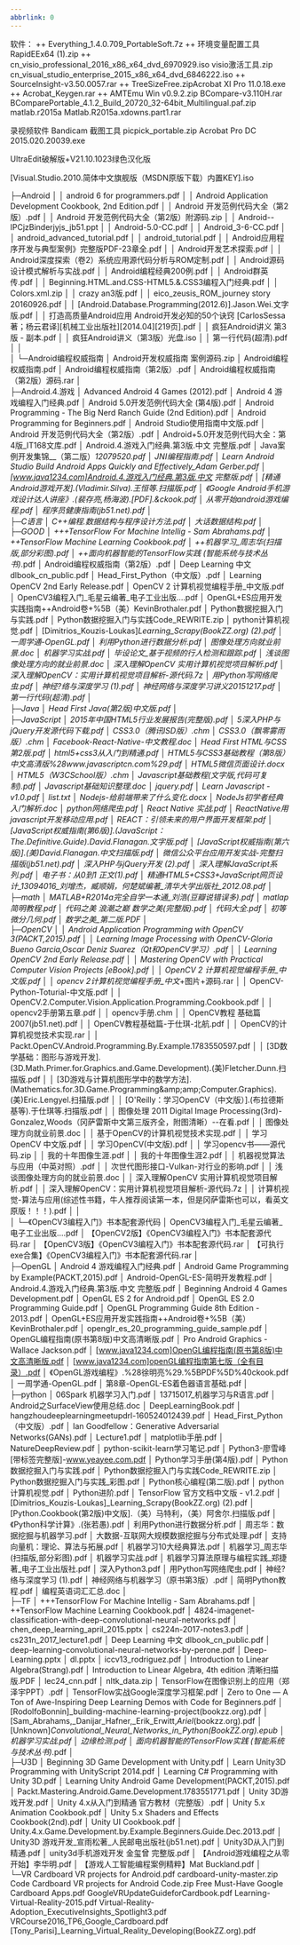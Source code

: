 ```yaml
---
abbrlink: 0
---
```

软件：
++ Everything_1.4.0.709_PortableSoft.7z
++ 环境变量配置工具RapidEEx64 (1).zip
++ cn_visio_professional_2016_x86_x64_dvd_6970929.iso
visio激活工具.zip
cn_visual_studio_enterprise_2015_x86_x64_dvd_6846222.iso
++ SourceInsight-v3.50.0057.rar
++ TreeSizeFree.zipAcrobat XI Pro 11.0.18.exe
++ Acrobat_Keygen.rar
++ AMTEmu Win v0.9.2.zip
BCompare-v3.110H.rar
BComparePortable_4.1.2_Build_20720_32-64bit_Multilingual.paf.zip
matlab.r2015a
Matlab.R2015a.xdowns.part1.rar

录视频软件 Bandicam
截图工具 picpick_portable.zip
Acrobat Pro DC 2015.020.20039.exe

UltraEdit破解版+V21.10.1023绿色汉化版

[Visual.Studio.2010.简体中文旗舰版（MSDN原版下载）内置KEY].iso


├─Android
│  │  android 6 for programmers.pdf
│  │  Android Application Development Cookbook, 2nd Edition.pdf
│  │  Android 开发范例代码大全（第2版）.pdf
│  │  Android 开发范例代码大全（第2版）附源码.zip
│  │  Android--IPCjzBinderjyjs_jb51.ppt
│  │  Android-5.0-CC.pdf
│  │  Android_3-6-CC.pdf
│  │  android_advanced_tutorial.pdf
│  │  android_tutorial.pdf
│  │  Android应用程序开发与典型案例》完整版PDF-23章全.pdf
│  │  Android开发艺术探索.pdf
│  │  Android深度探索（卷2）系统应用源代码分析与ROM定制.pdf
│  │  Android源码设计模式解析与实战.pdf
│  │  Android编程经典200例.pdf
│  │  Android群英传.pdf
│  │  Beginning.HTML.and.CSS-HTML5.&.CSS3编程入门经典.pdf
│  │  Colors.xml.zip
│  │  crazy an3版.pdf
│  │  eico_zeusis_ROM_journey story 20160926.pdf
│  │  [Android.Database.Programming(2012.6)].Jason.Wei.文字版.pdf
│  │  打造高质量Android应用  Android开发必知的50个诀窍 [CarlosSessa著；杨云君译][机械工业出版社][2014.04][219页].pdf
│  │  疯狂Android讲义 第3版 - 副本.pdf
│  │  疯狂Android讲义（第3版）光盘.iso
│  │  第一行代码(超清).pdf
│  │  
│  └─Android编程权威指南
│          Android开发权威指南 案例源码.zip
│          Android编程权威指南.pdf
│          Android编程权威指南（第2版）.pdf
│          Android编程权威指南（第2版）源码.rar
│          
├─Android.4.游戏
│      Advanced Android 4 Games (2012).pdf
│      Android 4 游戏编程入门经典.pdf
│      Android 5.0开发范例代码大全 (第4版).pdf
│      Android Programming - The Big Nerd Ranch Guide (2nd Edition).pdf
│      Android Programming for Beginners.pdf
│      Android Studio使用指南中文版.pdf
│      Android 开发范例代码大全（第2版）.pdf
│      Android+5.0开发范例代码大全：第4版_IT168文库.pdf
│      Android.4.游戏入门经典.第3版.中文 完整版.pdf
│      Java案例开发集锦__（第二版）_12079520.pdf
│      JNI编程指南.pdf
│      Learn Android Studio Build Android Apps Quickly and Effectively_Adam Gerber.pdf
│      [www.java1234.com]Android.4.游戏入门经典.第3版.中文 完整版.pdf
│      [精通Android游戏开发].(Vladimir.Silva).王恒等.扫描版.pdf
│      《Google Android手机游戏设计达人讲座》.(裴存亮,杨海波).[PDF].&ckook.pdf
│      从零开始android游戏编程.pdf
│      程序员健康指南(jb51.net).pdf
│      
├─C语言
│      C++编程.数据结构与程序设计方法.pdf
│      大话数据结构.pdf
│      
├─GOOD
│      +++TensorFlow For Machine Intellig - Sam Abrahams.pdf
│      ++TensorFlow Machine Learning Cookbook.pdf
│      ++机器学习_周志华(扫描版,部分彩图).pdf
│      ++面向机器智能的TensorFlow实践 (智能系统与技术丛书)_.pdf
│      Android编程权威指南（第2版）.pdf
│      Deep Learning 中文 dlbook_cn_public.pdf
│      Head_First_Python（中文版）.pdf
│      Learning OpenCV 2nd Early Release.pdf
│      OpenCV 2 计算机视觉编程手册_中文版.pdf
│      OpenCV3编程入门_毛星云编著_电子工业出版....pdf
│      OpenGL+ES应用开发实践指南++Android卷+%5B（美）KevinBrothaler.pdf
│      Python数据挖掘入门与实践.pdf
│      Python数据挖掘入门与实践Code_REWRITE.zip
│      python计算机视觉.pdf
│      [Dimitrios_Kouzis-Loukas]_Learning_Scrapy(BookZZ.org) (2).pdf
│      一周学通-OpenGL.pdf
│      利用Python进行数据分析.pdf
│      图像处理方向就业前景.doc
│      机器学习实战.pdf
│      毕设论文_基于视频的行人检测和跟踪.pdf
│      浅谈图像处理方向的就业前景.doc
│      深入理解OpenCV 实用计算机视觉项目解析.pdf
│      深入理解OpenCV：实用计算机视觉项目解析-源代码.7z
│      用Python写网络爬虫.pdf
│      神经?络与深度学习 (1).pdf
│      神经网络与深度学习讲义20151217.pdf
│      第一行代码(超清).pdf
│      
├─Java
│      Head First Java(第2版)中文版.pdf
│      
├─JavaScript
│      2015年中国HTML5行业发展报告(完整版).pdf
│      5深入PHP与jQuery开发源代码下载.pdf
│      CSS3.0（腾讯ISD版）.chm
│      CSS3.0（飘零雾雨版）.chm
│      Facebook-React-Native-中文教程.doc
│      Head First HTML与CSS 第2版.pdf
│      html5+css3从入门到精通.pdf
│      HTML5与CSS3基础教程（第8版）中文高清版%28www.javascriptcn.com%29.pdf
│      HTML5微信页面设计.docx
│      HTML5（W3CSchool版）.chm
│      Javascript基础教程(文字版,代码可复制).pdf
│      Javascript基础知识整理.doc
│      jquery.pdf
│      Learn Javascript - v1.0.pdf
│      list.txt
│      Nodejs-给前端带来了什么变化.docx
│      NodeJs初学者经典入门解析.doc
│      python网络爬虫.pdf
│      React Native 实战.pdf
│      ReactNative用javascript开发移动应用.pdf
│      REACT：引领未来的用户界面开发框架.pdf
│      [JavaScript权威指南(第6版)].(JavaScript：The.Definitive.Guide).David.Flanagan.文字版.pdf
│      [JavaScript权威指南(第六版)].(美)David.Flanagan.中文扫描版.pdf
│      微信公众平台应用开发实战-完整扫描版(jb51.net).pdf
│      深入PHP与jQuery开发 (2).pdf
│      深入理解JavaScript系列.pdf
│      电子书：从0到1 正文(1).pdf
│      精通HTML5+CSS3+JavaScript网页设计_13094016_刘增杰，臧顺娟，何楚斌编著_清华大学出版社_2012.08.pdf
│      
├─math
│      MATLAB+R2014a完全自学一本通_刘浩(豆瓣说错误多).pdf
│      matlap简明教程.pdf
│      代码之美 浪潮之巅 数学之美(完整版).pdf
│      代码大全.pdf
│      初等微分几何.pdf
│      数学之美_第二版.PDF
│      
├─OpenCV
│  │  Android Application Programming with OpenCV 3(PACKT,2015).pdf
│  │  Learning Image Processing with OpenCV-Gloria Bueno Garcia,Oscar Deniz Suarez（Qt和OpenCV学习）.pdf
│  │  Learning OpenCV 2nd Early Release.pdf
│  │  Mastering OpenCV with Practical Computer Vision Projects [eBook].pdf
│  │  OpenCV 2 计算机视觉编程手册_中文版.pdf
│  │  opencv 2计算机视觉编程手册_中文_+图片+源码.rar
│  │  OpenCV-Python-Toturial-中文版.pdf
│  │  OpenCV.2.Computer.Vision.Application.Programming.Cookbook.pdf
│  │  opencv2手册第五章.pdf
│  │  opencv手册.chm
│  │  OpenCV教程 基础篇2007(jb51.net).pdf
│  │  OpenCV教程基础篇-于仕琪-北航.pdf
│  │  OpenCV的计算机视觉技术实现.rar
│  │  Packt.OpenCV.Android.Programming.By.Example.1783550597.pdf
│  │  [3D数学基础：图形与游戏开发].(3D.Math.Primer.for.Graphics.and.Game.Development).(美)Fletcher.Dunn.扫描版.pdf
│  │  [3D游戏与计算机图形学中的数学方法].(Mathematics.for.3D.Game.Programming&amp;amp;amp;Computer.Graphics).(美)Eric.Lengyel.扫描版.pdf
│  │  [O'Reilly：学习OpenCV（中文版）].(布拉德斯基等).于仕琪等.扫描版.pdf
│  │  图像处理 2011 Digital Image Processing(3rd)-Gonzalez,Woods（冈萨雷斯中文第三版齐全，附图清晰）--在看.pdf
│  │  图像处理方向就业前景.doc
│  │  基于OpenCV的计算机视觉技术实现.pdf
│  │  学习OpenCV 中文版.pdf
│  │  学习OpenCV(中文版).pdf
│  │  学习opencv书——源代码.zip
│  │  我的十年图像生涯.pdf
│  │  我的十年图像生涯2.pdf
│  │  机器视觉算法与应用（中英对照）.pdf
│  │  次世代图形接口-Vulkan-对行业的影响.pdf
│  │  浅谈图像处理方向的就业前景.doc
│  │  深入理解OpenCV 实用计算机视觉项目解析.pdf
│  │  深入理解OpenCV：实用计算机视觉项目解析-源代码.7z
│  │  计算机视觉-算法与应用(综述性书籍，牛人推荐阅读第一本，但是冈萨雷斯也可以，看英文原版！！！).pdf
│  │  
│  └─《OpenCV3编程入门》书本配套源代码
│          OpenCV3编程入门_毛星云编著_电子工业出版....pdf
│          【OpenCV2版】《OpenCV3编程入门》书本配套源代码.rar
│          【OpenCV3版】《OpenCV3编程入门》书本配套源代码.rar
│          【可执行exe合集】《OpenCV3编程入门》书本配套源代码.rar
│          
├─OpenGL
│      Android 4 游戏编程入门经典.pdf
│      Android Game Programming by Example(PACKT,2015).pdf
│      Android-OpenGL-ES-简明开发教程.pdf
│      Android.4.游戏入门经典.第3版.中文 完整版.pdf
│      Beginning Android 4 Games Development.pdf
│      OpenGL ES 2 for Android.pdf
│      OpenGL ES 2.0 Programming Guide.pdf
│      OpenGL Programming Guide 8th Edition - 2013.pdf
│      OpenGL+ES应用开发实践指南++Android卷+%5B（美）KevinBrothaler.pdf
│      openglr_es_20_programming_guide_sample.pdf
│      OpenGL编程指南(原书第8版)中文高清晰版.pdf
│      Pro Android Graphics - Wallace Jackson.pdf
│      [www.java1234.com]OpenGL编程指南(原书第8版)中文高清晰版.pdf
│      [www.java1234.com]openGL编程指南第七版（全有目录）.pdf
│      《OpenGL游戏编程》.%28徐明亮%29.%5BPDF%5D%40ckook.pdf
│      一周学通-OpenGL.pdf
│      第8章-OpenGL-ES着色器语言基础.pdf
│      
├─python
│      06Spark 机器学习入门.pdf
│      13715017_机器学习与R语言.pdf
│      Android之SurfaceView使用总结.doc
│      DeepLearningBook.pdf
│      hangzhoudeeplearningmeetupdrl-160524012439.pdf
│      Head_First_Python（中文版）.pdf
│      Ian Goodfellow：Generative Adversarial Networks(GANs).pdf
│      Lecture1.pdf
│      matplotlib手册.pdf
│      NatureDeepReview.pdf
│      python-scikit-learn学习笔记.pdf
│      Python3-廖雪峰[带标签完整版]-www.yeayee.com.pdf
│      Python学习手册(第4版).pdf
│      Python数据挖掘入门与实践.pdf
│      Python数据挖掘入门与实践Code_REWRITE.zip
│      Python数据挖掘入门与实践_彩图.pdf
│      Python核心编程(第二版).pdf
│      python计算机视觉.pdf
│      Python进阶.pdf
│      TensorFlow 官方文档中文版 - v1.2.pdf
│      [Dimitrios_Kouzis-Loukas]_Learning_Scrapy(BookZZ.org) (2).pdf
│      [Python.Cookbook(第2版)中文版].（美）马特利，（美）阿舍尔.扫描版.pdf
│      《Python科学计算》.(张若愚).pdf
│      利用Python进行数据分析.pdf
│      周志华：数据挖掘与机器学习.pdf
│      大数据-互联网大规模数据挖掘与分布式处理.pdf
│      支持向量机：理论、算法与拓展.pdf
│      机器学习10大经典算法.pdf
│      机器学习_周志华(扫描版,部分彩图).pdf
│      机器学习实战.pdf
│      机器学习算法原理与编程实践_郑捷著_电子工业出版社.pdf
│      深入Python3.pdf
│      用Python写网络爬虫.pdf
│      神经?络与深度学习 (1).pdf
│      神经网络与机器学习（原书第3版）.pdf
│      简明Python教程.pdf
│      编程英语词汇汇总.doc
│      
├─TF
│      +++TensorFlow For Machine Intellig - Sam Abrahams.pdf
│      ++TensorFlow Machine Learning Cookbook.pdf
│      4824-imagenet-classification-with-deep-convolutional-neural-networks.pdf
│      chen_deep_learning_april_2015.pptx
│      cs224n-2017-notes3.pdf
│      cs231n_2017_lecture1.pdf
│      Deep Learning 中文 dlbook_cn_public.pdf
│      deep-learning-convolutional-neural-networks-by-perone.pdf
│      Deep-Learning.pptx
│      dl.pptx
│      iccv13_rodriguez.pdf
│      Introduction to Linear Algebra(Strang).pdf
│      Introduction to Linear Algebra, 4th edition 清晰扫描版.PDF
│      lec24_cnn.pdf
│      nltk_data.zip
│      TensorFlow在图像识别上的应用（郑泽宇PPT）.pdf
│      TensorFlow实战Google深度学习框架.pdf
│      Zero to One — A Ton of Awe-Inspiring Deep Learning Demos with Code for Beginners.pdf
│      [RodolfoBonnin]_building-machine-learning-project(bookzz.org).pdf
│      [Sam_Abrahams,_Danijar_Hafner,_Erik_Erwitt,_Ariel_(bookzz.org).pdf
│      [Unknown]_Convolutional_Neural_Networks_in_Python(BookZZ.org).epub
│      机器学习实战.pdf
│      边缘检测.pdf
│      面向机器智能的TensorFlow实践 (智能系统与技术丛书)_.pdf
│      
├─U3D
│      Beginning 3D Game Development with Unity.pdf
│      Learn Unity3D Programming with UnityScript 2014.pdf
│      Learning C# Programming with Unity 3D.pdf
│      Learning Unity Android Game Development(PACKT,2015).pdf
│      Packt.Mastering.Android.Game.Development.1783551771.pdf
│      Unity 3D游戏开发.pdf
│      Unity 4.x从入门到精通 官方教材（完整版）.pdf
│      Unity 5.x Animation Cookbook.pdf
│      Unity 5.x Shaders and Effects Cookbook(2nd).pdf
│      Unity UI Cookbook.pdf
│      Unity.4.x.Game.Development.by.Example.Beginners.Guide.Dec.2013.pdf
│      Unity3D 游戏开发_宣雨松著_人民邮电出版社(jb51.net).pdf
│      Unity3D从入门到精通.pdf
│      unity3d手机游戏开发 金玺曾 完整版.pdf
│      【Android游戏编程之从零开始】李华明.pdf
│      【游戏人工智能编程案例精粹】Mat Buckland.pdf
│      
└─VR
        Cardboard VR projects for Android.pdf
        cardboard-unity-master.zip
        Code  Cardboard VR projects for Android Code.zip
        Free Must-Have Google Cardboard Apps.pdf
        GoogleVRUpdateGuideforCardbook.pdf
        Learning-Virtual-Reality-2015.pdf
        Virtual-Reality-Adoption_ExecutiveInsights_Spotlight3.pdf
        VRCourse2016_TP6_Google_Cardboard.pdf
        [Tony_Parisi]_Learning_Virtual_Reality_Developing(BookZZ.org).pdf
        
